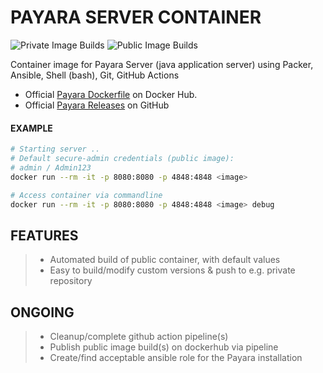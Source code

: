 # PAYARA SERVER CONTAINER

![Private Image Builds](https://github.com/Kreditorforeningens-Driftssentral-DA/container-image-payara/workflows/Packer%20Private/badge.svg?branch=main)
![Public Image Builds](https://github.com/Kreditorforeningens-Driftssentral-DA/container-image-payara/workflows/Packer%20Public/badge.svg?branch=main)

Container image for Payara Server (java application server) using
Packer, Ansible, Shell (bash), Git, GitHub Actions

* Official [Payara Dockerfile]("https://hub.docker.com/r/payara/server-full/Dockerfile") on Docker Hub.
* Official [Payara Releases]("https://github.com/payara/Payara/releases") on GitHub

#### EXAMPLE
```bash
# Starting server ..
# Default secure-admin credentials (public image):
# admin / Admin123
docker run --rm -it -p 8080:8080 -p 4848:4848 <image>

# Access container via commandline
docker run --rm -it -p 8080:8080 -p 4848:4848 <image> debug
```

## FEATURES

>   * Automated build of public container, with default values
>   * Easy to build/modify custom versions & push to e.g. private repository

## ONGOING

> * Cleanup/complete github action pipeline(s)
> * Publish public image build(s) on dockerhub via pipeline
> * Create/find acceptable ansible role for the Payara installation
